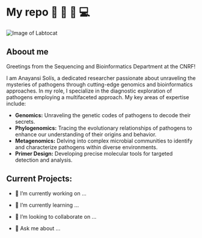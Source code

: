 # My repo :feet: :evergreen_tree: :mushroom: :computer: 

![Image of Labtocat](https://octodex.github.com/images/labtocat.png)

## Aboout me
Greetings from the Sequencing and Bioinformatics Department at the CNRF! 

I am Anayansi Solís, a dedicated researcher passionate about unraveling the mysteries of pathogens through cutting-edge genomics and bioinformatics approaches. In my role, I specialize in the diagnostic exploration of pathogens employing a multifaceted approach. My key areas of expertise include: 

- **Genomics:** Unraveling the genetic codes of pathogens to decode their secrets.
- **Phylogenomics:** Tracing the evolutionary relationships of pathogens to enhance our understanding of their origins and behavior.
- **Metagenomics:** Delving into complex microbial communities to identify and characterize pathogens within diverse environments.
- **Primer Design:** Developing precise molecular tools for targeted detection and analysis.

## Current Projects:




- 🔭 I’m currently working on ...
- 🌱 I’m currently learning ...
- 👯 I’m looking to collaborate on ...

- 💬 Ask me about ...
